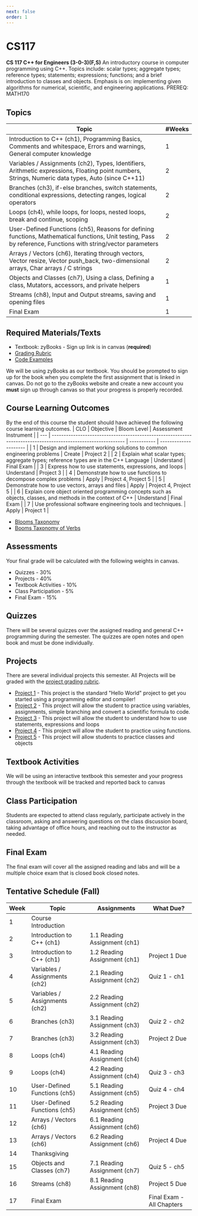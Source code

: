 ```yaml
---
next: false
order: 1
---
```

# CS117

**CS 117 C++ for Engineers (3-0-3)(F,S)** An introductory course in
computer programming using C++. Topics include: scalar types; aggregate
types; reference types; statements; expressions; functions; and a brief
introduction to classes and objects. Emphasis is on: implementing given
algorithms for numerical, scientific, and engineering applications.
PREREQ: MATH170

## Topics

| Topic                                                                                                                                                          | #Weeks |
| -------------------------------------------------------------------------------------------------------------------------------------------------------------- | ------ |
| Introduction to C++ (ch1), Programming Basics, Comments and whitespace, Errors and warnings, General computer knowledge                                        | 1      |
| Variables / Assignments (ch2), Types, Identifiers, Arithmetic expressions, Floating point numbers, Strings, Numeric data types, Auto (since C++11)             | 2      |
| Branches (ch3), if-else branches, switch statements, conditional expressions, detecting ranges, logical operators                                              | 2      |
| Loops (ch4), while loops, for loops, nested loops, break and continue, scoping                                                                                 | 2      |
| User-Defined Functions (ch5), Reasons for defining functions, Mathematical functions, Unit testing, Pass by reference, Functions with string/vector parameters | 2      |
| Arrays / Vectors (ch6), Iterating through vectors, Vector resize, Vector push_back, two-dimensional arrays, Char arrays / C strings                            | 2      |
| Objects and Classes (ch7), Using a class, Defining a class, Mutators, accessors, and private helpers                                                           | 1      |
| Streams (ch8), Input and Output streams, saving and opening files                                                                                              | 1      |
| Final Exam                                                                                                                                                     | 1      |

## Required Materials/Texts

- Textbook: zyBooks - Sign up link is in canvas (**required**)
- [Grading Rubric](grading-rubric.md)
- [Code Examples](https://github.com/BoiseState/CS117-resources)

We will be using zyBooks as our textbook. You should be prompted to sign
up for the book when you complete the first assignment that is linked in
canvas. Do not go to the zyBooks website and create a new account you
**must** sign up through canvas so that your progress is properly
recorded.

## Course Learning Outcomes

By the end of this course the student should have achieved the following
course learning outcomes.
| CLO | Objective                                                                                                     | Bloom Level | Assessment Instrument |
| --- | ------------------------------------------------------------------------------------------------------------- | ----------- | --------------------- |
| 1   | Design and implement working solutions to common engineering problems                                         | Create      | Project 2             |
| 2   | Explain what scalar types; aggregate types; reference types are in the C++ Language                           | Understand  | Final Exam            |
| 3   | Express how to use statements, expressions, and loops                                                         | Understand  | Project 3             |
| 4   | Demonstrate how to use functions to decompose complex problems                                                | Apply       | Project 4, Project 5  |
| 5   | Demonstrate how to use vectors, arrays and files                                                              | Apply       | Project 4, Project 5  |
| 6   | Explain core object oriented programming concepts such as objects, classes, and methods in the context of C++ | Understand  | Final Exam            |
| 7   | Use professional software engineering tools and techniques.                                                   | Apply       | Project 1             |

- [Blooms Taxonomy](https://cft.vanderbilt.edu/guides-sub-pages/blooms-taxonomy/)
- [Booms Taxonomy of Verbs](https://tips.uark.edu/blooms-taxonomy-verb-chart/)

## Assessments

Your final grade will be calculated with the following weights in
canvas.

- Quizzes - 30%
- Projects - 40%
- Textbook Activities - 10%
- Class Participation - 5%
- Final Exam - 15%

## Quizzes

There will be several quizzes over the assigned reading and general C++
programming during the semester. The quizzes are open notes and open
book and must be done individually.

## Projects

There are several individual projects this semester. All Projects will
be graded with the [project grading rubric](grading-rubric.md).

- [Project 1](https://github.com/shanep/cs117-p1-starter) - This
    project is the standard "Hello World" project to get you started
    using a programming editor and compiler!
- [Project 2](https://github.com/shanep/cs117-p2-starter) - This
    project will allow the student to practice using variables,
    assignments, simple branching and convert a scientific formula to
    code.
- [Project 3](https://github.com/shanep/cs117-p3-starter) - This
    project will allow the student to understand how to use statements,
    expressions and loops
- [Project 4](https://github.com/shanep/cs117-p4-starter) - This
    project will allow the student to practice using functions.
- [Project 5](https://github.com/shanep/cs117-p5-starter) - This
    project will allow students to practice classes and objects

## Textbook Activities

We will be using an interactive textbook this semester and your progress
through the textbook will be tracked and reported back to canvas

## Class Participation

Students are expected to attend class regularly, participate actively in
the classroom, asking and answering questions on the class discussion
board, taking advantage of office hours, and reaching out to the
instructor as needed.

## Final Exam

The final exam will cover all the assigned reading and labs and will be
a multiple choice exam that is closed book closed notes.

## Tentative Schedule (Fall)

| Week | Topic                         | Assignments                  | What Due?                 |
| ---- | ----------------------------- | ---------------------------- | ------------------------- |
| 1    | Course Introduction           |                              |                           |
| 2    | Introduction to C++ (ch1)     | 1.1 Reading Assignment (ch1) |                           |
| 3    | Introduction to C++ (ch1)     | 1.2 Reading Assignment (ch1) | Project 1 Due             |
| 4    | Variables / Assignments (ch2) | 2.1 Reading Assignment (ch2) | Quiz 1 - ch1              |
| 5    | Variables / Assignments (ch2) | 2.2 Reading Assignment (ch2) |                           |
| 6    | Branches (ch3)                | 3.1 Reading Assignment (ch3) | Quiz 2 - ch2              |
| 7    | Branches  (ch3)               | 3.2 Reading Assignment (ch3) | Project 2 Due             |
| 8    | Loops (ch4)                   | 4.1 Reading Assignment (ch4) |                           |
| 9    | Loops (ch4)                   | 4.2 Reading Assignment (ch4) | Quiz 3 -  ch3             |
| 10   | User-Defined Functions (ch5)  | 5.1 Reading Assignment (ch5) | Quiz 4 -  ch4             |
| 11   | User-Defined Functions (ch5)  | 5.2 Reading Assignment (ch5) | Project 3 Due             |
| 12   | Arrays / Vectors (ch6)        | 6.1 Reading Assignment (ch6) |                           |
| 13   | Arrays / Vectors (ch6)        | 6.2 Reading Assignment (ch6) | Project 4 Due             |
| 14   | Thanksgiving                  |                              |                           |
| 15   | Objects and Classes (ch7)     | 7.1 Reading Assignment (ch7) | Quiz 5 -  ch5             |
| 16   | Streams (ch8)                 | 8.1 Reading Assignment (ch8) | Project 5 Due             |
| 17   | Final Exam                    |                              | Final Exam - All Chapters |

<!--@include: ../../parts/syllabus-boiler.md-->
